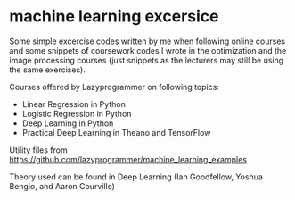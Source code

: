 # machine learning excersice
Some simple excercise codes written by me when following online courses and some snippets of coursework codes I wrote in the optimization and the image processing courses (just snippets as the lecturers may still be using the same exercises).

Courses offered by Lazyprogrammer on following topics:
- Linear Regression in Python
- Logistic Regression in Python
- Deep Learning in Python
- Practical Deep Learning in Theano and TensorFlow

Utility files from https://github.com/lazyprogrammer/machine_learning_examples

Theory used can be found in Deep Learning (Ian Goodfellow, Yoshua Bengio, and Aaron Courville)